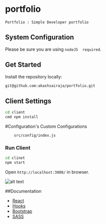 # portfolio

    Portfolio : Simple Developer portfolio

## System Configuration

Please be sure you are using `nodeJS  required`.

## Get Started

Install the repository locally:

```bash
git@github.com:akashsairaja/portfolio.git
```

## Client Settings

```bash
cd client
cmd npm install
```

#Configuration's
Custom Configurations
```spacebars
    src/config/index.js
```


### Run Client

```bash
cd clinet
npm start
```

Open `http://localhost:3000/` in browser.

![alt text](images/app.gif)

##Documentation
- [React](https://facebook.github.io/react/)
- [Hooks](https://reactjs.org/docs/hooks-intro.html)
- [Bootstrap](https://getbootstrap.com/docs/4.0/getting-started/introduction/)
- [SASS](https://sass-lang.com/guide)
